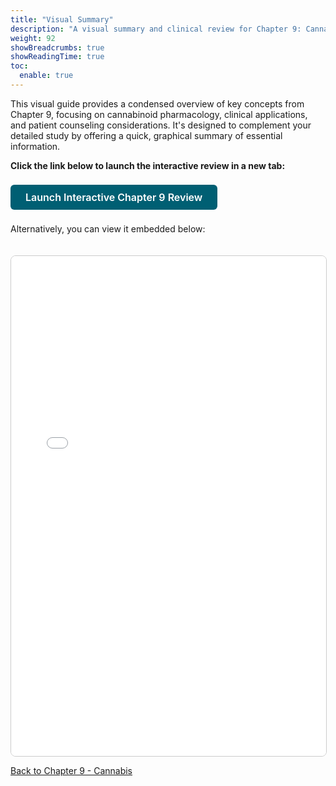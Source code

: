 ```yaml
---
title: "Visual Summary"
description: "A visual summary and clinical review for Chapter 9: Cannabis in Clinical Practice"
weight: 92
showBreadcrumbs: true
showReadingTime: true
toc:
  enable: true
---
```


This visual guide provides a condensed overview of key concepts from Chapter 9, focusing on cannabinoid pharmacology, clinical applications, and patient counseling considerations. It's designed to complement your detailed study by offering a quick, graphical summary of essential information.

**Click the link below to launch the interactive review in a new tab:**

<a href="/pathoDocs/pharmtx/ch9-review.html" target="_blank" rel="noopener noreferrer" class="btn btn-primary">Launch Interactive Chapter 9 Review</a>

Alternatively, you can view it embedded below:

<iframe src="/pathoDocs/pharmtx/ch9-review.html" width="100%" height="800px" style="border:1px solid #ccc; border-radius: 8px; margin-top: 20px;">
  Your browser does not support iframes. Please <a href="/pathoDocs/pharmtx/ch9-review.html" target="_blank" rel="noopener noreferrer">click here to view the content</a>.
</iframe>

[Back to Chapter 9 - Cannabis](../)

<style>
.btn-primary {
  display: inline-block;
  font-weight: 600;
  color: #fff;
  background-color: #005f73; /* Primary color from your HTML's palette */
  border-color: #005f73;
  text-align: center;
  vertical-align: middle;
  user-select: none;
  padding: 0.5rem 1.5rem;
  font-size: 1rem;
  line-height: 1.5;
  border-radius: 0.375rem;
  transition: color 0.15s ease-in-out, background-color 0.15s ease-in-out, border-color 0.15s ease-in-out, box-shadow 0.15s ease-in-out;
  text-decoration: none;
  margin: 0.5rem 0;
}

.btn-primary:hover {
  background-color: #0a9396; /* Slightly lighter shade for hover */
  border-color: #0a9396;
  color: #fff;
  text-decoration: none;
}

.btn-primary:focus {
  outline: 0;
  box-shadow: 0 0 0 0.2rem rgba(0, 95, 115, 0.5);
}
</style>
